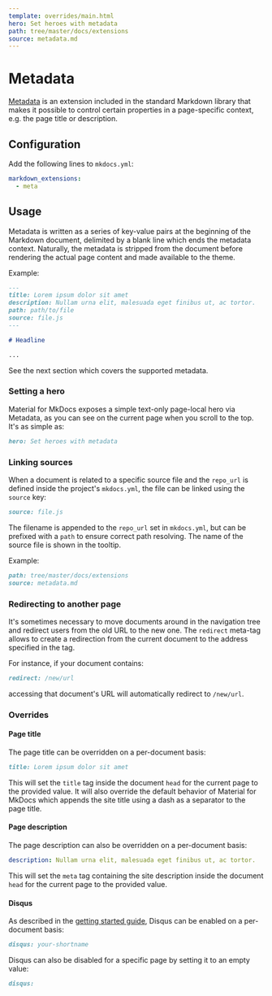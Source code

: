 ```yaml
---
template: overrides/main.html
hero: Set heroes with metadata
path: tree/master/docs/extensions
source: metadata.md
---
```


# Metadata

[Metadata][1] is an extension included in the standard Markdown library that
makes it possible to control certain properties in a page-specific context,
e.g. the page title or description.

  [1]: https://python-markdown.github.io/extensions/meta_data/

## Configuration

Add the following lines to `mkdocs.yml`:

``` yaml
markdown_extensions:
  - meta
```

## Usage

Metadata is written as a series of key-value pairs at the beginning of the
Markdown document, delimited by a blank line which ends the metadata context.
Naturally, the metadata is stripped from the document before rendering the
actual page content and made available to the theme.

Example:

``` markdown
---
title: Lorem ipsum dolor sit amet
description: Nullam urna elit, malesuada eget finibus ut, ac tortor.
path: path/to/file
source: file.js
---

# Headline

...
```

See the next section which covers the supported metadata.

### Setting a hero

Material for MkDocs exposes a simple text-only page-local hero via Metadata, as
you can see on the current page when you scroll to the top. It's as simple as:

``` markdown
hero: Set heroes with metadata
```

### Linking sources

When a document is related to a specific source file and the `repo_url` is
defined inside the project's `mkdocs.yml`, the file can be linked using the
`source` key:

``` markdown
source: file.js
```

The filename is appended to the `repo_url` set in `mkdocs.yml`, but can be
prefixed with a `path` to ensure correct path resolving. The name of the source
file is shown in the tooltip.

Example:

``` markdown
path: tree/master/docs/extensions
source: metadata.md
```

### Redirecting to another page

It's sometimes necessary to move documents around in the navigation tree and
redirect users from the old URL to the new one. The `redirect` meta-tag allows
to create a redirection from the current document to the address specified in
the tag.

For instance, if your document contains:

``` markdown
redirect: /new/url
```

accessing that document's URL will automatically redirect to `/new/url`.

### Overrides

#### Page title

The page title can be overridden on a per-document basis:

``` markdown
title: Lorem ipsum dolor sit amet
```

This will set the `title` tag inside the document `head` for the current page
to the provided value. It will also override the default behavior of Material
for MkDocs which appends the site title using a dash as a separator to the page
title.

#### Page description

The page description can also be overridden on a per-document basis:

``` yaml
description: Nullam urna elit, malesuada eget finibus ut, ac tortor.
```

This will set the `meta` tag containing the site description inside the
document `head` for the current page to the provided value.

#### Disqus

As described in the [getting started guide][3], Disqus can be enabled on a
per-document basis:

``` markdown
disqus: your-shortname
```

Disqus can also be disabled for a specific page by setting it to an empty value:

``` markdown
disqus:
```

  [3]: ../getting-started.md#disqus
